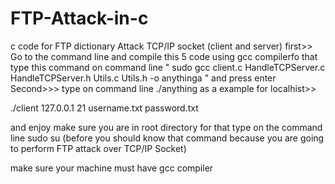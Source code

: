 # FTP-Attack-in-c
c code for FTP dictionary  Attack TCP/IP socket (client and server)
first>> Go to the command line and compile this 5 code using gcc compilerfo that type this command on command line
" sudo gcc client.c HandleTCPServer.c HandleTCPServer.h Utils.c Utils.h -o anythinga "
and press enter
Second>>> type on command line ./anything <IP address of Victim> <Port Number> <Usernamefile> <PasswordFile>
as a example for localhist>>

./client 127.0.0.1 21 username.txt password.txt
>>>>>>>>>>>>>>>>>>>>>>
and enjoy make sure you are in root directory for that type on the command line 
sudo su (before you should know that command because you are going to perform FTP attack over TCP/IP Socket)
>>>>>>>>>>>>>>>>>>>>>
make sure your machine must have gcc compiler 
